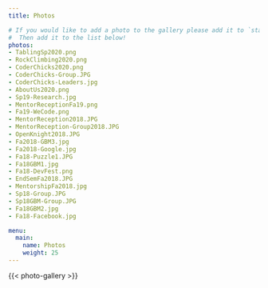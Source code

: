 ```yaml
---
title: Photos

# If you would like to add a photo to the gallery please add it to `static/img/members/`.
#  Then add it to the list below!
photos:
- TablingSp2020.png
- RockClimbing2020.png
- CoderChicks2020.png
- CoderChicks-Group.JPG
- CoderChicks-Leaders.jpg
- AboutUs2020.png
- Sp19-Research.jpg
- MentorReceptionFa19.png
- Fa19-WeCode.png
- MentorReception2018.JPG
- MentorReception-Group2018.JPG
- OpenKnight2018.JPG
- Fa2018-GBM3.jpg
- Fa2018-Google.jpg
- Fa18-Puzzle1.JPG
- Fa18GBM1.jpg
- Fa18-DevFest.png
- EndSemFa2018.JPG
- MentorshipFa2018.jpg
- Sp18-Group.JPG
- Sp18GBM-Group.JPG
- Fa18GBM2.jpg
- Fa18-Facebook.jpg

menu:
  main:
    name: Photos
    weight: 25
---
```


<!-- This is a shortcode that generates the Photo Gallery.
To see how it works please look at `layouts/shortcodes/photo-gallery.html `-->
{{< photo-gallery >}}
